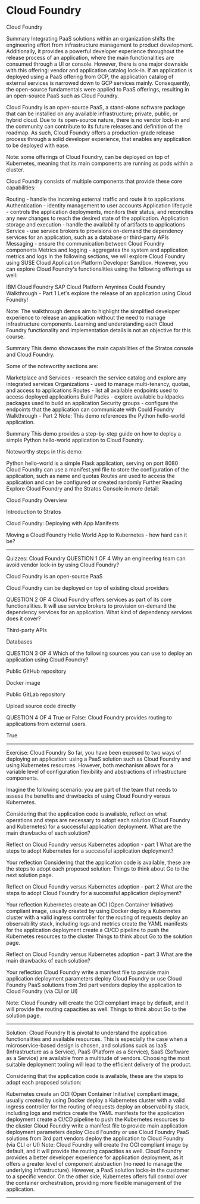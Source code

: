 # Cloud Foundry

Cloud Foundry

Summary
Integrating PaaS solutions within an organization shifts the engineering effort from infrastructure management to product development. Additionally, it provides a powerful developer experience throughout the release process of an application, where the main functionalities are consumed through a UI or console. However, there is one major downside with this offering: vendor and application catalog lock-in. If an application is deployed using a PaaS offering from GCP, the application catalog of external services is narrowed down to GCP services mainly. Consequently, the open-source fundamentals were applied to PaaS offerings, resulting in an open-source PaaS such as Cloud Foundry.

Cloud Foundry is an open-source PaaS, a stand-alone software package that can be installed on any available infrastructure; private, public, or hybrid cloud. Due to its open-source nature, there is no vendor lock-in and the community can contribute to its future releases and definition of the roadmap. As such, Cloud Foundry offers a production-grade release process through a solid developer experience, that enables any application to be deployed with ease.

Note: some offerings of Cloud Foundry, can be deployed on top of Kubernetes, meaning that its main components are running as pods within a cluster.

Cloud Foundry consists of multiple components that provide these core capabilities:

Routing - handle the incoming external traffic and route it to applications
Authentication - identity management to user accounts
Application lifecycle - controls the application deployments, monitors their status, and reconciles any new changes to reach the desired state of the application.
Application storage and execution - handle the availability of artifacts to applications
Service - use service brokers to provisions on-demand the dependency services for an application, such as a database or third-party APIs
Messaging - ensure the communication between Cloud Foundry components
Metrics and logging - aggregates the system and application metrics and logs
In the following sections, we will explore Cloud Foundry using SUSE Cloud Application Platform Developer Sandbox. However, you can explore Cloud Foundry's functionalities using the following offerings as well:

IBM Cloud Foundry
SAP Cloud Platform
Anynines
Could Foundry Walkthrough - Part 1
Let's explore the release of an application using Cloud Foundry!

Note: The walkthrough demos aim to highlight the simplified developer experience to release an application without the need to manage infrastructure components. Learning and understanding each Cloud Foundry functionality and implementation details is not an objective for this course.

Summary
This demo showcases the main capabilities of the Stratos console and Cloud Foundry.

Some of the noteworthy sections are:

Marketplace and Services - research the service catalog and explore any integrated services
Organizations - used to manage multi-tenancy, quotas, and access to applications
Routes - list all available endpoints used to access deployed applications
Build Packs - explore available buildpacks packages used to build an application
Security groups - configure the endpoints that the application can communicate with
Could Foundry Walkthrough - Part 2
Note: This demo references the Python hello-world application.

Summary
This demo provides a step-by-step guide on how to deploy a simple Python hello-world application to Cloud Foundry.

Noteworthy steps in this demo:

Python hello-world is a simple Flask application, serving on port 8080
Cloud Foundry can use a manifest.yml file to store the configuration of the application, such as name and quotas
Routes are used to access the application and can be configured or created randomly
Further Reading
Explore Cloud Foundry and the Stratos Console in more detail:

Cloud Foundry Overview

Introduction to Stratos

Cloud Foundry: Deploying with App Manifests

Moving a Cloud Foundry Hello World App to Kubernetes - how hard can it be?

---

Quizzes: Cloud Foundry
QUESTION 1 OF 4
Why an engineering team can avoid vendor lock-in by using Cloud Foundry?

Cloud Foundry is an open-source PaaS

Cloud Foundry can be deployed on top of existing cloud providers

QUESTION 2 OF 4
Cloud Foundry offers services as part of its core functionalities. It will use service brokers to provision on-demand the dependency services for an application. What kind of dependency services does it cover?

Third-party APIs

Databases

QUESTION 3 OF 4
Which of the following sources you can use to deploy an application using Cloud Foundry?

Public GitHub repository

Docker image

Public GitLab repository

Upload source code directly

QUESTION 4 OF 4
True or False: Cloud Foundry provides routing to applications from external users.

True

---

Exercise: Cloud Foundry
So far, you have been exposed to two ways of deploying an application: using a PaaS solution such as Cloud Foundry and using Kubernetes resources. However, both mechanism allows for a variable level of configuration flexibility and abstractions of infrastructure components.

Imagine the following scenario: you are part of the team that needs to assess the benefits and drawbacks of using Cloud Foundry versus Kubernetes.

Considering that the application code is available, reflect on what operations and steps are necessary to adopt each solution (Cloud Foundry and Kubernetes) for a successful application deployment. What are the main drawbacks of each solution?

Reflect on Cloud Foundry versus Kubernetes adoption - part 1
What are the steps to adopt Kubernetes for a successful application deployment?

Your reflection
Considering that the application code is available, these are the steps to adopt each proposed solution:
Things to think about
Go to the next solution page.

Reflect on Cloud Foundry versus Kubernetes adoption - part 2
What are the steps to adopt Cloud Foundry for a successful application deployment?

Your reflection
Kubernetes
create an OCI (Open Container Initiative) compliant image, usually created by using Docker
deploy a Kubernetes cluster with a valid ingress controller for the routing of requests
deploy an observability stack, including logs and metrics
create the YAML manifests for the application deployment
create a CI/CD pipeline to push the Kubernetes resources to the cluster
Things to think about
Go to the solution page.

Reflect on Cloud Foundry versus Kubernetes adoption - part 3
What are the main drawbacks of each solution?

Your reflection
Cloud Foundry
write a manifest file to provide main application deployment parameters
deploy Cloud Foundry or use Cloud Foundry PaaS solutions from 3rd part vendors
deploy the application to Cloud Foundry (via CLI or UI)

Note: Cloud Foundry will create the OCI compliant image by default, and it will provide the routing capacities as well.
Things to think about
Go to the solution page.

---

Solution: Cloud Foundry
It is pivotal to understand the application functionalities and available resources. This is especially the case when a microservice-based design is chosen, and solutions suck as IaaS (Infrastructure as a Service), PaaS (Platform as a Service), SaaS (Software as a Service) are available from a multitude of vendors. Choosing the most suitable deployment tooling will lead to the efficient delivery of the product.

Considering that the application code is available, these are the steps to adopt each proposed solution:

Kubernetes
create an OCI (Open Container Initiative) compliant image, usually created by using Docker
deploy a Kubernetes cluster with a valid ingress controller for the routing of requests
deploy an observability stack, including logs and metrics
create the YAML manifests for the application deployment
create a CI/CD pipeline to push the Kubernetes resources to the cluster
Cloud Foundry
write a manifest file to provide main application deployment parameters
deploy Cloud Foundry or use Cloud Foundry PaaS solutions from 3rd part vendors
deploy the application to Cloud Foundry (via CLI or UI)
Note: Cloud Foundry will create the OCI compliant image by default, and it will provide the routing capacities as well.
Cloud Foundry provides a better developer experience for application deployment, as it offers a greater level of component abstraction (no need to manage the underlying infrastructure). However, a PaaS solution locks-in the customer to a specific vendor. On the other side, Kubernetes offers full control over the container orchestration, providing more flexible management of the application.

---
